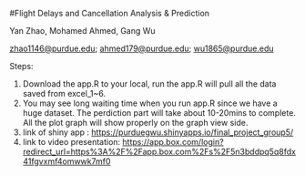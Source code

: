 #Flight Delays and Cancellation Analysis & Prediction

Yan Zhao, Mohamed Ahmed, Gang Wu

zhao1146@purdue.edu; ahmed179@purdue.edu; wu1865@purdue.edu

Steps:
1. Download the app.R to your local, run the app.R will pull all the data saved from excel_1~6.
2. You may see long waiting time when you run app.R since we have a huge dataset. The perdiction part will take about 10-20mins to complete. All the plot graph will show properly on the graph view side.
3. link of shiny app : https://purduegwu.shinyapps.io/final_project_group5/
4. link to video presentation: https://app.box.com/login?redirect_url=https%3A%2F%2Fapp.box.com%2Fs%2F5n3bddpq5q8fdx41fgvxmf4omwwk7mf0
